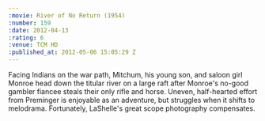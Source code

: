 ```yaml
--- 
:movie: River of No Return (1954)
:number: 159
:date: 2012-04-13
:rating: 6
:venue: TCM HD
:published_at: 2012-05-06 15:05:29 Z
---
```

Facing Indians on the war path, Mitchum, his young son, and saloon girl Monroe head down the titular river on a large raft after Monroe's no-good gambler fiancee steals their only rifle and horse. Uneven, half-hearted effort from Preminger is enjoyable as an adventure, but struggles when it shifts to melodrama. Fortunately, LaShelle's great scope photography compensates.